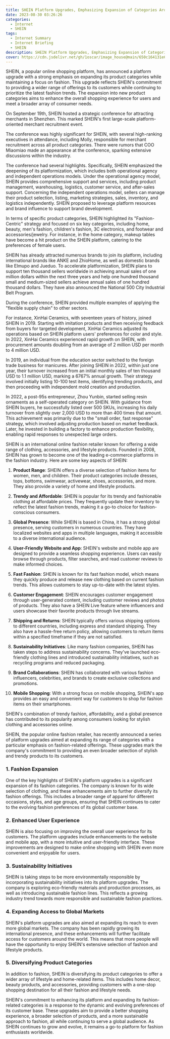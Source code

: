 ```yaml
---
title: SHEIN Platform Upgrades, Emphasizing Expansion of Categories Around Fashion
date: 2023-08-30 03:26:26
categories:
  - Internet
  - SHEIN
tags:
  - Internet Summary 
  - Internet Briefing
  - SHEIN
description: SHEIN Platform Upgrades, Emphasizing Expansion of Categories Around Fashion
cover: https://cdn.jsdelivr.net/gh/1oscar/image_house@main/650c164131e65.jpg
---
```



SHEIN, a popular online shopping platform, has announced a platform upgrade with a strong emphasis on expanding its product categories while maintaining a focus on fashion. This upgrade reflects SHEIN's commitment to providing a wider range of offerings to its customers while continuing to prioritize the latest fashion trends. The expansion into new product categories aims to enhance the overall shopping experience for users and meet a broader array of consumer needs.


On September 19th, SHEIN hosted a strategic conference for attracting merchants in Shenzhen. This marked SHEIN's first large-scale platform-oriented merchant recruitment event.

The conference was highly significant for SHEIN, with several high-ranking executives in attendance, including Molly, responsible for merchant recruitment across all product categories. There were rumors that COO Miaomiao made an appearance at the conference, sparking extensive discussions within the industry.

The conference had several highlights. Specifically, SHEIN emphasized the deepening of its platformization, which includes both operational agency and independent operations models. Under the operational agency model, SHEIN provides comprehensive support and services, including product management, warehousing, logistics, customer service, and after-sales support. Concerning the independent operations model, sellers can manage their product selection, listing, marketing strategies, sales, inventory, and logistics independently. SHEIN proposed to leverage platform resources and brand influence to support brand development.

In terms of specific product categories, SHEIN highlighted its "Fashion-Centric" strategy and focused on six key categories, including home, beauty, men's fashion, children's fashion, 3C electronics, and footwear and accessories/jewelry. For instance, in the home category, makeup tables have become a hit product on the SHEIN platform, catering to the preferences of female users.

SHEIN has already attracted numerous brands to join its platform, including international brands like ANKE and ZhioHome, as well as domestic brands like Elmupo and Jueduo. To accelerate platformization, SHEIN plans to support ten thousand sellers worldwide in achieving annual sales of one million dollars within the next three years and help one hundred thousand small and medium-sized sellers achieve annual sales of one hundred thousand dollars. They have also announced the National 500 City Industrial Belt Program.

During the conference, SHEIN provided multiple examples of applying the "flexible supply chain" to other sectors.

For instance, XinHai Ceramics, with seventeen years of history, joined SHEIN in 2019. Starting with imitation products and then receiving feedback from buyers for targeted development, XinHai Ceramics adjusted its operations based on SHEIN platform users' preferences for color and style. In 2022, XinHai Ceramics experienced rapid growth on SHEIN, with procurement amounts doubling from an average of 2 million USD per month to 4 million USD.

In 2019, an individual from the education sector switched to the foreign trade business for manicures. After joining SHEIN in 2022, within just one year, their turnover increased from an initial monthly sales of ten thousand USD to 1.1 million USD, marking a 6767% annual growth. Their strategy involved initially listing 10-100 test items, identifying trending products, and then proceeding with independent mold creation and production.

In 2022, a post-95s entrepreneur, Zhou Yunbin, started selling resin ornaments as a self-operated category on SHEIN. With guidance from SHEIN buyers, he successfully listed over 500 SKUs, increasing his daily turnover from slightly over 2,000 USD to more than 400 times that amount. This achievement was primarily due to the "small order, fast response" strategy, which involved adjusting production based on market feedback. Later, he invested in building a factory to enhance production flexibility, enabling rapid responses to unexpected large orders.

SHEIN is an international online fashion retailer known for offering a wide range of clothing, accessories, and lifestyle products. Founded in 2008, SHEIN has grown to become one of the leading e-commerce platforms in the fashion industry. Here are some key aspects of SHEIN:

1. **Product Range**: SHEIN offers a diverse selection of fashion items for women, men, and children. Their product categories include dresses, tops, bottoms, swimwear, activewear, shoes, accessories, and more. They also provide a variety of home and lifestyle products.

2. **Trendy and Affordable**: SHEIN is popular for its trendy and fashionable clothing at affordable prices. They frequently update their inventory to reflect the latest fashion trends, making it a go-to choice for fashion-conscious consumers.

3. **Global Presence**: While SHEIN is based in China, it has a strong global presence, serving customers in numerous countries. They have localized websites and apps in multiple languages, making it accessible to a diverse international audience.

4. **User-Friendly Website and App**: SHEIN's website and mobile app are designed to provide a seamless shopping experience. Users can easily browse through products, filter searches, and read customer reviews to make informed choices.

5. **Fast Fashion**: SHEIN is known for its fast fashion model, which means they quickly produce and release new clothing based on current fashion trends. This allows customers to stay up-to-date with the latest styles.

6. **Customer Engagement**: SHEIN encourages customer engagement through user-generated content, including customer reviews and photos of products. They also have a SHEIN Live feature where influencers and users showcase their favorite products through live streams.

7. **Shipping and Returns**: SHEIN typically offers various shipping options to different countries, including express and standard shipping. They also have a hassle-free return policy, allowing customers to return items within a specified timeframe if they are not satisfied.

8. **Sustainability Initiatives**: Like many fashion companies, SHEIN has taken steps to address sustainability concerns. They've launched eco-friendly clothing lines and introduced sustainability initiatives, such as recycling programs and reduced packaging.

9. **Brand Collaborations**: SHEIN has collaborated with various fashion influencers, celebrities, and brands to create exclusive collections and promotions.

10. **Mobile Shopping**: With a strong focus on mobile shopping, SHEIN's app provides an easy and convenient way for customers to shop for fashion items on their smartphones.

SHEIN's combination of trendy fashion, affordability, and a global presence has contributed to its popularity among consumers looking for stylish clothing and accessories online.


SHEIN, the popular online fashion retailer, has recently announced a series of platform upgrades aimed at expanding its range of categories with a particular emphasis on fashion-related offerings. These upgrades mark the company's commitment to providing an even broader selection of stylish and trendy products to its customers.

### 1. Fashion Expansion

One of the key highlights of SHEIN's platform upgrades is a significant expansion of its fashion categories. The company is known for its wide selection of clothing, and these enhancements aim to further diversify its fashion offerings. This includes a broader range of apparel for different occasions, styles, and age groups, ensuring that SHEIN continues to cater to the evolving fashion preferences of its global customer base.

### 2. Enhanced User Experience

SHEIN is also focusing on improving the overall user experience for its customers. The platform upgrades include enhancements to the website and mobile app, with a more intuitive and user-friendly interface. These improvements are designed to make online shopping with SHEIN even more convenient and enjoyable for users.

### 3. Sustainability Initiatives

SHEIN is taking steps to be more environmentally responsible by incorporating sustainability initiatives into its platform upgrades. The company is exploring eco-friendly materials and production processes, as well as introducing sustainable fashion lines. This reflects a growing industry trend towards more responsible and sustainable fashion practices.

### 4. Expanding Access to Global Markets

SHEIN's platform upgrades are also aimed at expanding its reach to even more global markets. The company has been rapidly growing its international presence, and these enhancements will further facilitate access for customers around the world. This means that more people will have the opportunity to enjoy SHEIN's extensive selection of fashion and lifestyle products.

### 5. Diversifying Product Categories

In addition to fashion, SHEIN is diversifying its product categories to offer a wider array of lifestyle and home-related items. This includes home decor, beauty products, and accessories, providing customers with a one-stop shopping destination for all their fashion and lifestyle needs.

SHEIN's commitment to enhancing its platform and expanding its fashion-related categories is a response to the dynamic and evolving preferences of its customer base. These upgrades aim to provide a better shopping experience, a broader selection of products, and a more sustainable approach to fashion, all while continuing to serve a global audience. As SHEIN continues to grow and evolve, it remains a go-to platform for fashion enthusiasts worldwide.